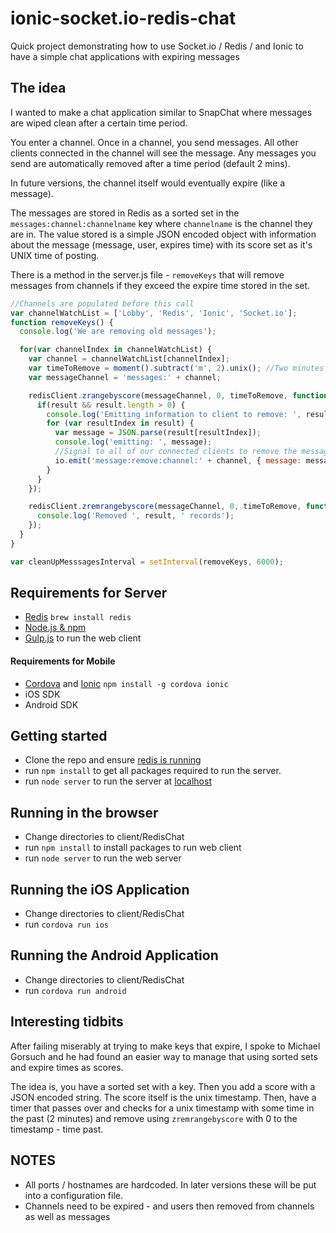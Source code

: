 ionic-socket.io-redis-chat
==========================

Quick project demonstrating how to use Socket.io / Redis / and Ionic to have a simple chat applications with expiring messages

## The idea

I wanted to make a chat application similar to SnapChat where messages are wiped clean after a certain time period.

You enter a channel. Once in a channel, you send messages. All other clients connected in the channel will see the message. Any messages you send are automatically removed after a time period (default 2 mins).

In future versions, the channel itself would eventually expire (like a message).

The messages are stored in Redis as a sorted set in the `messages:channel:channelname` key where `channelname` is the channel they are in. The value stored is a simple JSON encoded object with information about the message (message, user, expires time) with its score set as it's UNIX time of posting.

There is a method in the server.js file - `removeKeys` that will remove messages from channels
if they exceed the expire time stored in the set.

``` js
//Channels are populated before this call
var channelWatchList = ['Lobby', 'Redis', 'Ionic', 'Socket.io'];
function removeKeys() {
  console.log('We are removing old messages');

  for(var channelIndex in channelWatchList) {
    var channel = channelWatchList[channelIndex];
    var timeToRemove = moment().subtract('m', 2).unix(); //Two minutes ago
    var messageChannel = 'messages:' + channel;

    redisClient.zrangebyscore(messageChannel, 0, timeToRemove, function(err, result) {
      if(result && result.length > 0) {
        console.log('Emitting information to client to remove: ', result);
        for (var resultIndex in result) {
          var message = JSON.parse(result[resultIndex]);
          console.log('emitting: ', message);
          //Signal to all of our connected clients to remove the message.
          io.emit('message:remove:channel:' + channel, { message: message, channel: channel });
        }
      }
    });

    redisClient.zremrangebyscore(messageChannel, 0, timeToRemove, function(err, result) {
      console.log('Removed ', result, ' records');
    });
  }
}

var cleanUpMesssagesInterval = setInterval(removeKeys, 6000);

```

## Requirements for Server

* [Redis](http://redis.io) `brew install redis`
* [Node.js & npm](https://gist.github.com/isaacs/579814)
* [Gulp.js](http://gulpjs.com) to run the web client

#### Requirements for Mobile

* [Cordova](http://cordova.apache.org) and [Ionic](http://ionicframework.com) `npm install -g cordova ionic`
* iOS SDK
* Android SDK

## Getting started

* Clone the repo and ensure [redis is running](http://redis.io/topics/quickstart)
* run `npm install` to get all packages required to run the server.
* run `node server` to run the server at [localhost](http://localhost:8080)

## Running in the browser

* Change directories to client/RedisChat
* run `npm install` to install packages to run web client
* run `node server` to run the web server

## Running the iOS Application

* Change directories to client/RedisChat
* run `cordova run ios`

## Running the Android Application

* Change directories to client/RedisChat
* run `cordova run android`

## Interesting tidbits
After failing miserably at trying to make keys that expire, I spoke to Michael Gorsuch and he had found an easier way to manage that using sorted sets and expire times as scores.

The idea is, you have a sorted set with a key. Then you add a score with a JSON encoded string. The score itself is the unix timestamp. Then, have a timer that passes over and checks for a unix timestamp with some time in the past (2 minutes) and remove using `zremrangebyscore` with 0 to the timestamp - time past.

## NOTES

* All ports / hostnames are hardcoded. In later versions these will be put into a configuration file.
* Channels need to be expired - and users then removed from channels as well as messages
